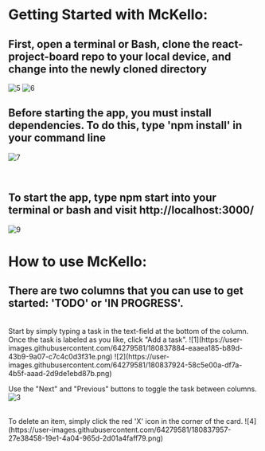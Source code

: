 # Getting Started with McKello:
## First, open a terminal or Bash, clone the react-project-board repo to your local device, and change into the newly cloned directory
![5](https://user-images.githubusercontent.com/64279581/180837566-d48180d4-54c3-4e8b-82ac-56349f3d227c.png)
![6](https://user-images.githubusercontent.com/64279581/180837623-8b91a694-8630-4bd5-99f4-157840625c97.png)
<br>
## Before starting the app, you must install dependencies. To do this, type 'npm install' in your command line
![7](https://user-images.githubusercontent.com/64279581/180837736-b49fa59f-030b-4b42-8d2b-c98908a65101.png)

<br>

## To start the app, type npm start into your terminal or bash and visit http://localhost:3000/
![9](https://user-images.githubusercontent.com/64279581/180837823-bd1104ea-6bdd-4e9c-a678-809f01c14fe1.png)
# How to use McKello:
## There are two columns that you can use to get started: 'TODO' or 'IN PROGRESS'. 
<br>
Start by simply typing a task in the text-field at the bottom of the column. Once the task is labeled as you like, click "Add a task".
![1](https://user-images.githubusercontent.com/64279581/180837884-eaaea185-b89d-43b9-9a07-c7c4c0d3f31e.png)
![2](https://user-images.githubusercontent.com/64279581/180837924-58c5e00a-df7a-4b5f-aaad-2d9de1ebd87b.png)

<br>

Use the "Next" and "Previous" buttons to toggle the task between columns.
![3](https://user-images.githubusercontent.com/64279581/180837945-1dc73c26-2727-4374-8b3c-59337b57a621.png)

<br>
To delete an item, simply click the red 'X' icon in the corner of the card.
![4](https://user-images.githubusercontent.com/64279581/180837957-27e38458-19e1-4a04-965d-2d01a4faff79.png)



